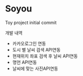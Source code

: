 # Soyou
Toy project initial commit

개발 내역

- 카카오로그인 연동
- 도시 별 날씨 검색 API연동
- 현재위치 좌표 검색 후 날씨 API연동
- 명언 API연동
- 날씨에 맞는 사진API연동
